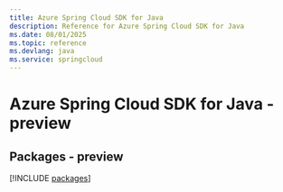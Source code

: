 ```yaml
---
title: Azure Spring Cloud SDK for Java
description: Reference for Azure Spring Cloud SDK for Java
ms.date: 08/01/2025
ms.topic: reference
ms.devlang: java
ms.service: springcloud
---
```

# Azure Spring Cloud SDK for Java - preview
## Packages - preview
[!INCLUDE [packages](spring-cloud-index.md)]